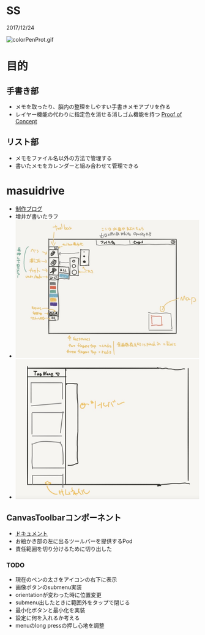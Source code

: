 # SS

2017/12/24

![colorPenProt.gif](colorPenProt.gif)

# 目的
## 手書き部
- メモを取ったり、脳内の整理をしやすい手書きメモアプリを作る
 - レイヤー機能の代わりに指定色を消せる消しゴム機能を持つ [Proof of Concept](https://github.com/masuidrive/colored_eraser)

## リスト部
- メモをファイル名以外の方法で管理する
 - 書いたメモをカレンダーと組み合わせて管理できる

# masuidrive
- [制作ブログ](https://note.mu/masuidrive/m/m353cf43d8dc9)
- 増井が書いたラフ
 - ![totalLayout.jpg](totalLayout.jpg)
 - ![thumbnailToolBar.jpg](thumbnailToolBar.jpg)

## CanvasToolbarコンポーネント
- [ドキュメント](https://tmokita.github.io/ColorPenMemo/CanvasToolbar)
- お絵かき部の左に出るツールバーを提供するPod
- 責任範囲を切り分けるために切り出した

### TODO
- 現在のペンの太さをアイコンの右下に表示
- 画像ボタンのsubmenu実装
- orientationが変わった時に位置変更
- submenu出したときに範囲外をタップで閉じる
- 最小化ボタンと最小化を実装
- 設定に何を入れるか考える
- menuのlong pressの押し心地を調整